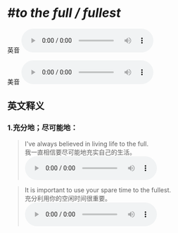 # ***\#to the full / fullest*** 
英音
<audio src="./media/to the full1_AAC.aac" controls="controls"></audio>

美音
<audio src="./media/to the full2_AAC.aac" controls="controls"></audio>



  

英文释义
---
### 1.**充分地；尽可能地：**  

 > I've always believed in living life to the full.  
 > 我一直相信要尽可能地充实自己的生活。    
<audio src="./media/full-9.aac" controls="controls"></audio>

 > It is important to use your spare time to the fullest.  
 > 充分利用你的空闲时间很重要。    
<audio src="./media/full-10.aac" controls="controls"></audio>


